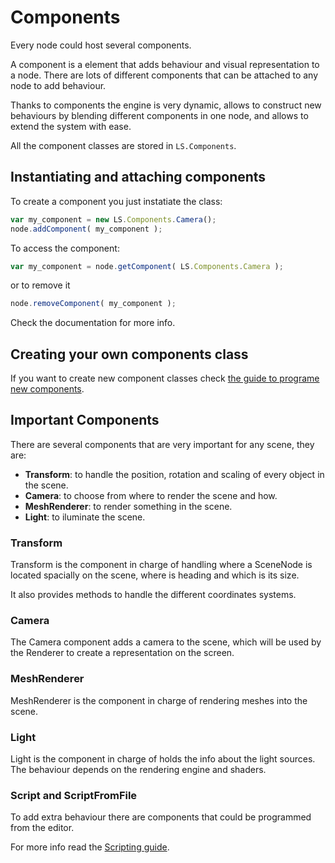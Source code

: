 # Components #

Every node could host several components.

A component is a element that adds behaviour and visual representation to a node. There are lots of different components that can be attached to any node to add behaviour.

Thanks to components the engine is very dynamic, allows to construct new behaviours by blending different components in one node, and allows to extend the system with ease.

All the component classes are stored in ```LS.Components```.

## Instantiating and attaching components ##

To create a component you just instatiate the class:

```Javascript
var my_component = new LS.Components.Camera();
node.addComponent( my_component );
```

To access the component:
```Javascript
var my_component = node.getComponent( LS.Components.Camera );
```

or to remove it
```Javascript
node.removeComponent( my_component );
```

Check the documentation for more info.

## Creating your own components class

If you want to create new component classes check [the guide to programe new components](programming_components.md).

## Important Components ##

There are several components that are very important for any scene, they are:

- **Transform**: to handle the position, rotation and scaling of every object in the scene.
- **Camera**: to choose from where to render the scene and how.
- **MeshRenderer**: to render something in the scene.
- **Light**: to iluminate the scene.

### Transform ##

Transform is the component in charge of handling where a SceneNode is located spacially on the scene, where is heading and which is its size.

It also provides methods to handle the different coordinates systems.

### Camera ##

The Camera component adds a camera to the scene, which will be used by the Renderer to create a representation on the screen.

### MeshRenderer ##

MeshRenderer is the component in charge of rendering meshes into the scene.

### Light ##

Light is the component in charge of holds the info about the light sources. The behaviour depends on the rendering engine and shaders.

### Script and ScriptFromFile ##

To add extra behaviour there are components that could be programmed from the editor.

For more info read the [Scripting guide](scripting.md).
